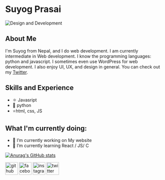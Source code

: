 # Suyog Prasai

![Design and Development](https://external-content.duckduckgo.com/iu/?u=https%3A%2F%2Fpng.pngtree.com%2Fback_origin_pic%2F00%2F01%2F36%2F49072589dcb4afa53f46725d8eb839ed.jpg&f=1&nofb=1)

## About Me

I'm Suyog from Nepal, and I do web development. I am currently intermediate in Web development. I know the programming languages: python and javascript. I sometimes even use WordPress for web development. I also enjoy UI, UX, and design in general. You can check out my [Twitter](https://twitter.com/suyog_prasai).

## Skills and Experience
* ⚛ Javasript
* 🐍 python
* ⭐html, css, JS


## What I'm currently doing:

- 🔭 I’m currently working on My website 
- 🌱 I’m currently learning React / JS/ C 

[![Anurag's GitHub stats](https://github-readme-stats.vercel.app/api?username=suyogprasai)](https://github.com/anuraghazra/github-readme-stats)

[<img src='https://cdn.jsdelivr.net/npm/simple-icons@3.0.1/icons/github.svg' alt='github' height='40'>](https://github.com/suyogprasai)  [<img src='https://cdn.jsdelivr.net/npm/simple-icons@3.0.1/icons/facebook.svg' alt='facebook' height='40'>](https://www.facebook.com/suyog.pras)  [<img src='https://cdn.jsdelivr.net/npm/simple-icons@3.0.1/icons/instagram.svg' alt='instagram' height='40'>](https://www.instagram.com/suyog_prasai/)  [<img src='https://cdn.jsdelivr.net/npm/simple-icons@3.0.1/icons/twitter.svg' alt='twitter' height='40'>](https://twitter.com/suyog_prasai)  

